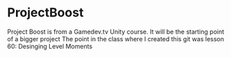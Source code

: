 # ProjectBoost
Project Boost is from a Gamedev.tv Unity course. It will be the starting point of a bigger project
The point in the class where I created this git was lesson 60: Desinging Level Moments
